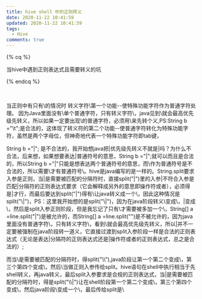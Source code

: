 ```yaml
---
title: hive shell 中的正则转义
date: 2020-11-22 10:41:59
updated: 2020-11-22 10:41:59
tags:
  - Hive
comments: true
---
```

{% cq %}

当hive中遇到正则表达式且需要转义的坑

{% endcq %}

<!-- more -->

<br>

当正则中有只有\的情况时
转义字符\第一个功能--使特殊功能字符作为普通字符处理。
因为Java里面没有\单个普通字符，只有转义字符\，java见到\就会最高优先级先转义，所以如果一定要出现\的普通字符，必须用\\来先转个义,PS:String b ="\t";是合法的，这体现了转义符的第二个功能--使普通字符转化为特殊功能字符，虽然是两个字母位，但神奇地代表一个特殊功能字符即tab键，

String b ="\|"; 是不合法的，我开始想java把\|优先级先转义不就是|吗？为什么不合法，后来想，如果想要表达|普通符号的意思，String b ="|";就可以而且是合法的，所以String b ="\|"只能是想表达两个普通符号的意思，而\作为普通符号是不合法的，所以需要\\才有普通符号\。hive是java编写的是一样的。String.split要求入参是正则，当|是需要被匹配的分隔符时，直接split("|")里的入参|不符合入参是匹配|分隔符的正则表达式要求（它会解释成另外的意思即操作符或者），必须得是\|才行，而最后要达到split("\|")得有\\让java转义成一个\，因此这种情况是split("\\|")，PS：这里我开始想的是split("\\\|")，因为在java阶段转义\\变成\，\|变成\，然后是split入参正则阶段，但是我忘记了只有\才需要被多加一个\，String[] a =line.split("|")是被允许的，而String[] a =line.split("\")是不被允许的，因为java里面没有普通字符\，只有转义字符\，看到\就会最高优先级先转义，所以|并不一定要被强制在java阶段转一道义，它直接过渡到split入参阶段一样是合法的正则表达式（无论是表达|分隔符的正则表达式还是|操作符或者的正则表达式，总之是合法的）;

而当\是需要被匹配的分隔符时，得split("\\\\"),java阶段让第一个第二个变成\，第三个第四个变成\，然后\\当做正则入参传给split。hive语句在shell中执行相当于先shell转义，再java转义，最后split入参要求是合规的正则表达式，当|是需要被匹配的分隔符时，得是split("\\\\|")让在shell阶段第一个第二个变成\，第三个第四个变成\，然后java阶段\\变成一个\，最后传给split是\

